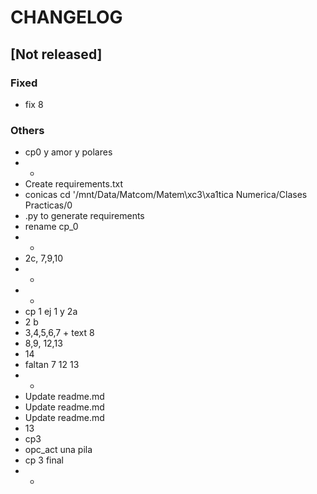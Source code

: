 
# CHANGELOG

## [Not released]

### Fixed

* fix 8

### Others

* cp0 y amor y polares
* -
* Create requirements.txt
* conicas cd \'/mnt/Data/Matcom/Matem\xc3\xa1tica Numerica/Clases Practicas/0
* .py to generate requirements
* rename cp_0
* -
* 2c, 7,9,10
* -
* -
* cp 1 ej 1 y 2a
* 2 b
* 3,4,5,6,7 + text 8
* 8,9, 12,13
* 14
* faltan 7 12 13
* -
* Update readme.md
* Update readme.md
* Update readme.md
* 13
* cp3
* opc_act una pila
* cp 3 final
* -
